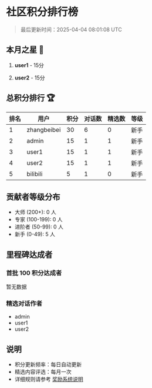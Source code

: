 # 社区积分排行榜

> 最后更新时间：2025-04-04 08:01:08 UTC

## 本月之星 🌟

1. **user1** - 15分

2. **user2** - 15分

## 总积分排行 🏆

| 排名 | 用户 | 积分 | 对话数 | 精选数 | 等级 |
|-----|------|-----|--------|--------|------|
| 1 | zhangbeibei | 30 | 6 | 0 | 新手 |
| 2 | admin | 15 | 1 | 1 | 新手 |
| 3 | user1 | 15 | 1 | 1 | 新手 |
| 4 | user2 | 15 | 1 | 1 | 新手 |
| 5 | bilibili | 5 | 1 | 0 | 新手 |

## 贡献者等级分布

- 大师 (200+): 0 人
- 专家 (100-199): 0 人
- 进阶者 (50-99): 0 人
- 新手 (0-49): 5 人

## 里程碑达成者

### 首批 100 积分达成者
暂无数据

### 精选对话作者
- admin
- user1
- user2

## 说明

- 积分更新频率：每日自动更新
- 精选内容评选：每月一次
- 详细规则请参考 [奖励系统说明](../REWARD_SYSTEM.md)
